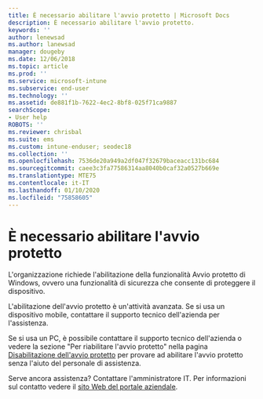 ```yaml
---
title: È necessario abilitare l'avvio protetto | Microsoft Docs
description: È necessario abilitare l'avvio protetto.
keywords: ''
author: lenewsad
ms.author: lanewsad
manager: dougeby
ms.date: 12/06/2018
ms.topic: article
ms.prod: ''
ms.service: microsoft-intune
ms.subservice: end-user
ms.technology: ''
ms.assetid: de881f1b-7622-4ec2-8bf8-025f71ca9887
searchScope:
- User help
ROBOTS: ''
ms.reviewer: chrisbal
ms.suite: ems
ms.custom: intune-enduser; seodec18
ms.collection: ''
ms.openlocfilehash: 7536de20a949a2df047f32679baceacc131bc684
ms.sourcegitcommit: caee3c3fa77586314aa8040b0caf32a0527b669e
ms.translationtype: MTE75
ms.contentlocale: it-IT
ms.lasthandoff: 01/10/2020
ms.locfileid: "75858605"
---
```

# <a name="you-need-to-enable-secure-boot"></a>È necessario abilitare l'avvio protetto

L'organizzazione richiede l'abilitazione della funzionalità Avvio protetto di Windows, ovvero una funzionalità di sicurezza che consente di proteggere il dispositivo.

L'abilitazione dell'avvio protetto è un'attività avanzata. Se si usa un dispositivo mobile, contattare il supporto tecnico dell'azienda per l'assistenza.

Se si usa un PC, è possibile contattare il supporto tecnico dell'azienda o vedere la sezione "Per riabilitare l'avvio protetto" nella pagina [Disabilitazione dell'avvio protetto](https://msdn.microsoft.com/library/windows/hardware/dn898540(v=vs.85).aspx) per provare ad abilitare l'avvio protetto senza l'aiuto del personale di assistenza.

Serve ancora assistenza? Contattare l'amministratore IT. Per informazioni sul contatto vedere il [sito Web del portale aziendale](https://go.microsoft.com/fwlink/?linkid=2010980).

